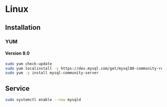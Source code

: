 # Linux

## Installation

### YUM

#### Version 8.0

```sh
sudo yum check-update
sudo yum localinstall -y https://dev.mysql.com/get/mysql80-community-release-el7-1.noarch.rpm
sudo yum -y install mysql-community-server
```

## Service

```sh
sudo systemctl enable --now mysqld
```
